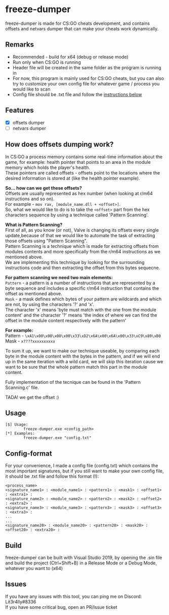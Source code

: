 # freeze-dumper

freeze-dumper is made for CS:GO cheats development, and contains offsets and netvars dumper that can make your cheats work dynamically.

## Remarks

- Recommended - build for x64 (debug or release mode)
- Run only when CS:GO is running
- Header file will be created in the same folder as the program is running in
- For now, this program is mainly used for CS:GO cheats, but you can also try to customize your own config file for whatever game / process you would like to scan
- Config file should be .txt file and follow the [instructions below](#config-format)

## Features

- [x] offsets dumper
- [ ] netvars dumper

## How does offsets dumping work?

In CS:GO a process memory contains some real-time information about the game, for example: health pointer that points to an area in the module memory which holds the player's health.  
These pointers are called offsets - offsets point to the locations where the desired information is stored at (like the health pointer example).  
  
**So... how can we get these offsets?**  
Offsets are usually represented as hex number (when looking at r/m64 instructions and so on).  
For example -  `mov rax, [module_name.dll + <offset>]`.  
So, what we would like to do is to take the `<offset>` part from the hex characters sequence by using a technique called 'Pattern Scanning'.

**What is Pattern Scanning?**  
First of all, as you know (or not), Valve is changing its offsets every single update,because of that we would like to automate the task of extracting those offsets using "Pattern Scanning".  
Pattern Scanning is a technique which is made for extracting offsets from modules contents and more specifically from the r/m64 instructions as we mentioned above.  
We are implementing this technique by looking for the surrounding instructions code and then extracting the offset from this bytes sequecne.  

**For pattern scanning we need two main elements:**  
`Pattern` - a pattern is a number of instructions that are represented by a byte sequence and includes a specific r/m64 instruction that contains the offset as mentioned above.  
`Mask` -  a mask defines which bytes of your pattern are wildcards and which are not, by using the characters '?' and 'x'.  
The character 'x' means 'byte must match with the one from the module content' and  the character '?' means 'the index of where we can find the offset in the module content respectively with the pattern'  

**For example:**  
Pattern - `\xA1\x00\x00\x00\x00\x33\xD2\x6A\x00\x6A\x00\x33\xC9\x89\xB0`  
Mask -  `x????xxxxxxxxxx`  

To sum it up, we want to make our technique useable, by comparing each byte in the module content with the bytes in the pattern, and if we will end up in the same iteration with a wild card, we will skip this iteration cause we want to be sure that the whole pattern match this part in the module content.  

Fully implementation of the tecnique can be found in the 'Pattern Scanning.c' file.

TADA! we get the offset :)  

## Usage

```
[$] Usage:  
        freeze-dumper.exe <config_path>
[*] Examples:  
        freeze-dumper.exe "config.txt"
```

## Config-format

For your convenience, I made a config file (config.txt) which contains the most important signatures, but if you still want to make your own config file, it should be .txt file and follow this format (!):  
```
<process_name>  
<signature_name1> : <module_name1> : <pattern1> : <mask1> : <offset1> : <extra1> :  
<signature_name2> : <module_name2> : <pattern2> : <mask2> : <offset2> : <extra2> :  
<signature_name3> : <module_name3> : <pattern3> : <mask3> : <offset3> : <extra3> :
...
...
<signature_name20> : <module_name20> : <pattern20> : <mask20> : <offset20> : <extra20> :
```

## Build

freeze-dumper can be built with Visual Studio 2019, by opening the .sin file and build the project (Ctrl+Shift+B) in a Release Mode or a Debug Mode, whatever you want to (x64)

## Issues

If you have any issues with this tool, you can ping me on Discord: Lit3r4lly#8336  
If you have some critical bug, open an PR/Issue ticket